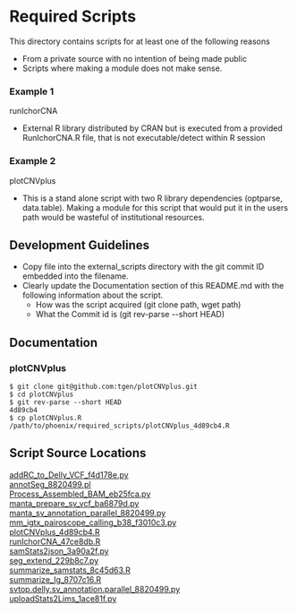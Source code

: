 # Required Scripts
This directory contains scripts for at least one of the following reasons
 - From a private source with no intention of being made public 
 - Scripts where making a module does not make sense.

### Example 1
runIchorCNA
 - External R library distributed by CRAN but is executed from a provided RunIchorCNA.R file, that is not executable/detect within R session
### Example 2
plotCNVplus
 - This is a stand alone script with two R library dependencies (optparse, data.table). Making a module for this script that would put it in the users path would be wasteful of institutional resources.  
## Development Guidelines
 - Copy file into the external_scripts directory with the git commit ID embedded into the filename.
 - Clearly update the Documentation section of this README.md with the following information about the script.
    - How was the script acquired (git clone path, wget path)
    - What the Commit id is (git rev-parse --short HEAD)
    
## Documentation
### plotCNVplus
```
$ git clone git@github.com:tgen/plotCNVplus.git
$ cd plotCNVplus
$ git rev-parse --short HEAD
4d89cb4
$ cp plotCNVplus.R /path/to/phoenix/required_scripts/plotCNVplus_4d89cb4.R
```

## Script Source Locations
[addRC_to_Delly_VCF_f4d178e.py](https://github.com/tgen/jetstream_resources/commit/f4d178e2b8982ff49025d42cb7c18d7b12053f42)  
[annotSeg_8820499.pl](https://github.com/tgen/jetstream_resources/commit/8820499e113a387fee98044112951fa534ad6f8e)  
[Process_Assembled_BAM_eb25fca.py](https://github.com/tgen/GaMMiT/commit/eb25fca1769e56048439efe80479759e164433cf)  
[manta_prepare_sv_vcf_ba6879d.py](https://github.com/tgen/jetstream_resources/commit/ba6879d05fad13b8e6c7aecd86498bc5c8e1b76e)  
[manta_sv_annotation_parallel_8820499.py](https://github.com/tgen/jetstream_resources/commit/8820499e113a387fee98044112951fa534ad6f8e)  
[mm_igtx_pairoscope_calling_b38_f3010c3.py](https://github.com/tgen/mm_IgTx_Calling/commit/f3010c358970f4c25cefddc824636f60a19842e1)  
[plotCNVplus_4d89cb4.R](https://github.com/tgen/plotCNVplus/commit/4d89cb4d8f35e48b916d660c82c52b8725ade16f)  
[runIchorCNA_47ce8db.R](https://github.com/broadinstitute/ichorCNA/commit/47ce8db4d81ada2d3ce09280661d1240f3dcd530#diff-79cb887cc56cef135b77c5b7a725975c)  
[samStats2json_3a90a2f.py](https://github.com/tgen/samStats2json/commit/3a90a2fefd8fc60a5ebd391dca6702fae419f32f)  
[seg_extend_229b8c7.py](https://github.com/tgen/jetstream_resources/commit/229b8c7641dd505789664aab88c1662d1f97e429)  
[summarize_samstats_8c45d63.R](https://github.com/tgen/plot_samstats/commit/8c45d63dbd7f5037d7bb658ac91647898bf7509f)  
[summarize_Ig_8707c16.R](https://github.com/tgen/jetstream_resources/commit/79c0d8c4086cd551121623f38f80f289625f16ab)  
[svtop.delly.sv_annotation.parallel_8820499.py](https://github.com/tgen/jetstream_resources/commit/8820499e113a387fee98044112951fa534ad6f8e)  
[uploadStats2Lims_1ace81f.py](https://github.com/tgen/uploadStats2Lims/pull/2/commits/1ace81faaea5f894b9f618d86b1d2d9b8149cdc6)  
